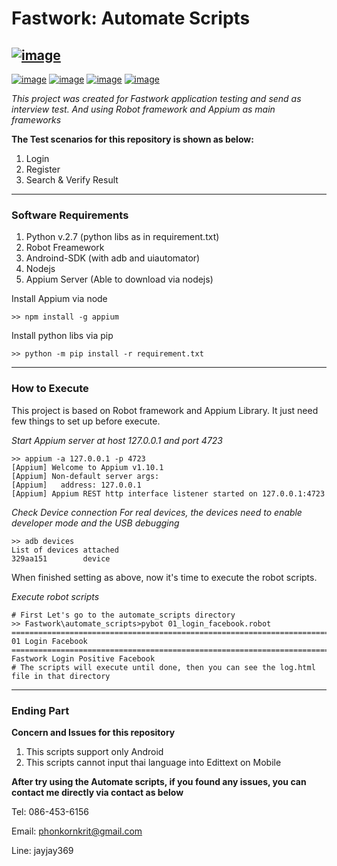 Fastwork: Automate Scripts
==========================
[![image](https://fastworkcareer.firebaseapp.com/static/images/ogimage-square-250.jpg)](https://fastwork.co/)
---
[![image](https://img.shields.io/badge/Python-v2.7.9-green.svg)](https://www.python.org/downloads/release/python-279/) [![image](https://img.shields.io/badge/Nodejs-v9.6.1-<COLOR>.svg)](https://nodejs.org/en/) [![image](https://img.shields.io/badge/Appium-v1.10.1-purple.svg)](http://appium.io/docs/en/about-appium/getting-started/#installation-via-npm) [![image](https://img.shields.io/badge/AndroidSDK-brightgreen.svg)](https://developer.android.com/studio/)



*This project was created for Fastwork application testing and send as interview test. And using Robot framework and Appium as main frameworks*

**The Test scenarios for this repository is shown as below:**
1. Login
2. Register
3. Search & Verify Result
---
### Software Requirements
1. Python v.2.7 (python libs as in requirement.txt)
2. Robot Freamework
3. Androind-SDK (with adb and uiautomator)
4. Nodejs
5. Appium Server (Able to download via nodejs)

Install Appium via node
```
>> npm install -g appium
```
Install python libs via pip
```
>> python -m pip install -r requirement.txt
```
---
### How to Execute
This project is based on Robot framework and Appium Library. It just need few things to set up before execute.

*Start Appium server at host 127.0.0.1 and port 4723*
```
>> appium -a 127.0.0.1 -p 4723
[Appium] Welcome to Appium v1.10.1
[Appium] Non-default server args:
[Appium]   address: 127.0.0.1
[Appium] Appium REST http interface listener started on 127.0.0.1:4723
```

*Check Device connection*
*For real devices, the devices need to enable developer mode and the USB debugging*
```
>> adb devices
List of devices attached
329aa151        device
```
When finished setting as above, now it's time to execute the robot scripts.

*Execute robot scripts*
```
# First Let's go to the automate_scripts directory
>> Fastwork\automate_scripts>pybot 01_login_facebook.robot
==============================================================================
01 Login Facebook
==============================================================================
Fastwork Login Positive Facebook
# The scripts will execute until done, then you can see the log.html file in that directory
```
---
### Ending Part
**Concern and Issues for this repository**
1. This scripts support only Android 
2. This scripts cannot input thai language into Edittext on Mobile

**After try using the Automate scripts, if you found any issues, you can contact me directly via contact as below**

Tel: 086-453-6156

Email: phonkornkrit@gmail.com

Line: jayjay369


